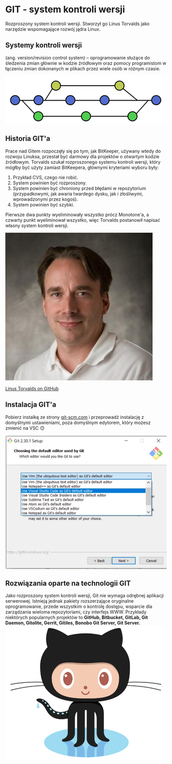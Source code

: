 # GIT - system kontroli wersji
Rozproszony system kontroli wersji. Stworzył go Linus Torvalds jako narzędzie wspomagające rozwój jądra Linux. 

## Systemy kontroli wersji
<div class="standardWrapper">
  <div>
  (ang. version/revision control system) – oprogramowanie służące do śledzenia zmian głównie w kodzie źródłowym oraz pomocy programistom w łączeniu zmian dokonanych w plikach przez wiele osób w różnym czasie.
  </div>
  <div>

  ![Version Control System Scheme](./images/version_control_systems_scheme.svg)
  </div>
</div>

## Historia GIT'a
<div class="standardWrapper">
<div>
Prace nad Gitem rozpoczęły się po tym, jak BitKeeper, używany wtedy do rozwoju Linuksa, przestał być darmowy dla projektów o otwartym kodzie źródłowym. Torvalds szukał rozproszonego systemu kontroli wersji, który mógłby być użyty zamiast BitKeepera, głównymi kryteriami wyboru były:

1. Przykład CVS, czego nie robić.
2. System powinien być rozproszony.
3. System powinien być chroniony przed błędami w repozytorium (przypadkowymi, jak awaria twardego dysku, jak i złośliwymi, wprowadzonymi przez kogoś).
4. System powinien być szybki.

Pierwsze dwa punkty wyeliminowały wszystko prócz Monotone'a, a czwarty punkt wyeliminował wszystko, więc Torvalds postanowił napisać własny system kontroli wersji.
</div>
<div>

  ![Linus Torvalds](./images/linustorvalds.jpg)
  
  [Linus Torvalds on GitHub](https://github.com/torvalds)
</div>
</div>



## Instalacja GIT'a
Pobierz instalkę ze strony
[git-scm.com](https://git-scm.com/download/win)
i przeprowadź instalację z domyślnymi ustawieniami, poza domyślnym edytorem, który możesz zmienić na VSC 🙃

![GIT installation](./images/github_installation.webp)

## Rozwiązania oparte na technologii GIT

<div class="standardWrapper">
  <div>
    Jako rozproszony system kontroli wersji, Git nie wymaga odrębnej aplikacji serwerowej. Istnieją jednak pakiety rozszerzające oryginalne oprogramowanie, przede wszystkim o kontrolę dostępu, wsparcie dla zarządzania wieloma repozytoriami, czy interfejs WWW. Przykłady niektórych popularnych projektów to <b>GitHub, Bitbucket, GitLab, Git Daemon, Gitolite, Gerrit, Gitiles, Bonobo Git Server, Git Server.</b>
  </div>
  <div>
    <img src="./images/octocat.webp" alt="GitHub Octocat">
  </div>
</div>
